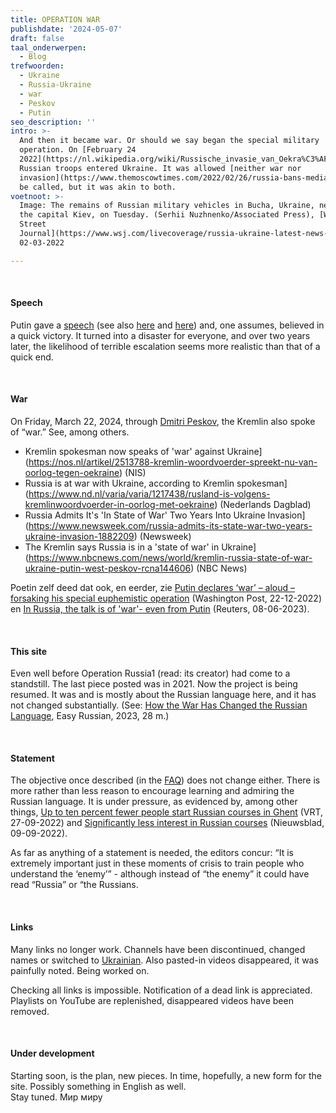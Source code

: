 ```yaml
---
title: OPERATION WAR
publishdate: '2024-05-07'
draft: false
taal_onderwerpen:
  - Blog
trefwoorden:
  - Ukraine
  - Russia-Ukraine
  - war
  - Peskov
  - Putin
seo_description: ''
intro: >-
  And then it became war. Or should we say began the special military
  operation. On [February 24
  2022](https://nl.wikipedia.org/wiki/Russische_invasie_van_Oekra%C3%AFne_sinds_2022)
  Russian troops entered Ukraine. It was allowed [neither war nor
  invasion](https://www.themoscowtimes.com/2022/02/26/russia-bans-media-outlets-from-using-words-war-invasion-a76605)
  be called, but it was akin to both.
voetnoot: >-
  Image: The remains of Russian military vehicles in Bucha, Ukraine, near
  the capital Kiev, on Tuesday. (Serhii Nuzhnenko/Associated Press), [Wall
  Street
  Journal](https://www.wsj.com/livecoverage/russia-ukraine-latest-news-2022-03-02/card/russia-gives-first-count-of-casualties-in-ukraine-war-zL5daZJUoOL2c9JasTAa),
  02-03-2022

---
```


<wr/>
<wr/>

<br/>

#### Speech

Putin gave a [speech](https://youtu.be/1qS6J-WbTD8?si=QbUXxh1JGA0MCck9) (see also [here](https://www.vrt.be/vrtnws/nl/2022/02/24/letterlijk-zo-kondigde-russische-president-poetin-de-aanval-op/) and [here](https://www.spectator.co.uk/article/full-text-putin-s-declaration-of-war-on-ukraine/)) and, one assumes, believed in a quick victory. It turned into a disaster for everyone, and over two years later, the likelihood of terrible escalation seems more realistic than that of a quick end.


<wr/>
<wr/>

<br/>



#### War

On Friday, March 22, 2024, through [Dmitri Peskov](https://nl.wikipedia.org/wiki/Dmitri_Peskov), the Kremlin also spoke of “war.” See, among others.

- Kremlin spokesman now speaks of 'war' against Ukraine](https://nos.nl/artikel/2513788-kremlin-woordvoerder-spreekt-nu-van-oorlog-tegen-oekraine) (NIS)
- Russia is at war with Ukraine, according to Kremlin spokesman](https://www.nd.nl/varia/varia/1217438/rusland-is-volgens-kremlinwoordvoerder-in-oorlog-met-oekraine) (Nederlands Dagblad)
- Russia Admits It's 'In State of War' Two Years Into Ukraine Invasion](https://www.newsweek.com/russia-admits-its-state-war-two-years-ukraine-invasion-1882209) (Newsweek)
- The Kremlin says Russia is in a 'state of war' in Ukraine](https://www.nbcnews.com/news/world/kremlin-russia-state-of-war-ukraine-putin-west-peskov-rcna144606) (NBC News)


Poetin zelf deed dat ook, en eerder, zie [Putin declares ‘war’ – aloud – forsaking his special euphemistic operation](https://www.washingtonpost.com/world/2022/12/22/putin-war-ukraine-special-operation/) (Washington Post, 22-12-2022) en [In Russia, the talk is of 'war'- even from Putin](https://www.reuters.com/world/europe/russia-talk-is-war-even-putin-2023-06-08/) (Reuters, 08-06-2023).

<wr/>
<wr/>

<br/>

#### This site

Even well before Operation Russia1 (read: its creator) had come to a standstill. The last piece posted was in 2021. Now the project is being resumed. It was and is mostly about the Russian language here, and it has not changed substantially. (See: [How the War Has Changed the Russian Language](https://youtu.be/DBQT5yjqeco?si=DAV-GQ68I4JSSeG6), Easy Russian, 2023, 28 m.)

<wr/>
<wr/>

<br/>


#### Statement

The objective once described (in the [FAQ](https://www.rusland1.nl/faq/)) does not change either. There is more rather than less reason to encourage learning and admiring the Russian language. It is under pressure, as evidenced by, among other things, [Up to ten percent fewer people start Russian courses in Ghent](https://www.vrt.be/vrtnws/nl/2022/09/27/tot-tien-procent-minder-mensen-beginnen-aan-opleiding-russisch-i/) (VRT, 27-09-2022) and [Significantly less interest in Russian courses](https://www.nieuwsblad.be/cnt/dmf20220908_96112619) (Nieuwsblad, 09-09-2022).

As far as anything of a statement is needed, the editors concur: “It is extremely important just in these moments of crisis to train people who understand the ‘enemy’” - although instead of “the enemy” it could have read “Russia” or “the Russians.

<wr/>
<wr/>
<wr/>

<br/>


#### Links

Many links no longer work. Channels have been discontinued, changed names or switched to [Ukrainian](https://www.youtube.com/channel/UCQg2AzkYEueS5giD84wxLdg/featured).
Also pasted-in videos disappeared, it was painfully noted. Being worked on.

Checking all links is impossible. Notification of a dead link is appreciated.
Playlists on YouTube are replenished, disappeared videos have been removed.


<wr/>
<wr/>

<br/>

 
#### Under development

Starting soon, is the plan, new pieces. In time, hopefully, a new form for the site. Possibly something in English as well.<br/>
Stay tuned. Мир миру